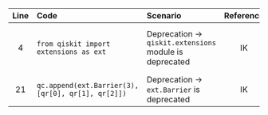 | Line | Code | Scenario | Reference | Artifact | Refactoring |
|:--:|:---|:-------|:-------:|:-------|:-----------|
| 4 | `from qiskit import extensions as ext` | Deprecation -> `qiskit.extensions` module is deprecated | IK | extensions | Remove this import; use `qc.barrier` or import `BarrierGate` from `qiskit.circuit.library` |
| 21 | `qc.append(ext.Barrier(3), [qr[0], qr[1], qr[2]])` | Deprecation -> `ext.Barrier` is deprecated | IK | Barrier | Replace with `qc.barrier([qr[0], qr[1], qr[2]])` |